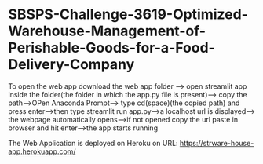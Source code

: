 
# SBSPS-Challenge-3619-Optimized-Warehouse-Management-of-Perishable-Goods-for-a-Food-Delivery-Company


To open the web app download the web app folder --> open streamlit app inside the folder(the folder in which the app.py file is present)--> copy the path-->OPen Anaconda Prompt-->
type cd(space)(the copied path) and press enter-->then type streamlit run app.py-->a localhost url is displayed--> the webpage automatically opens-->if not opened copy the url paste in browser and hit enter-->the app starts running


The Web Application is deployed on Heroku on URL:
https://strware-house-app.herokuapp.com/
